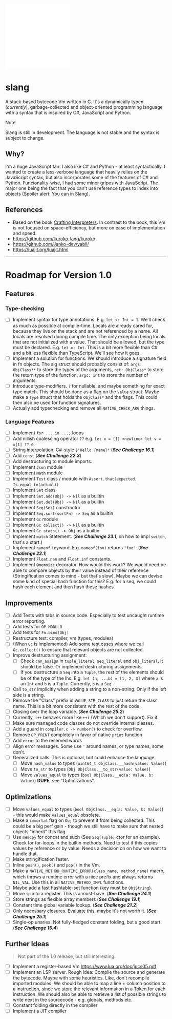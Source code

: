 <img src="./doc/logo/slang-dark.png" width="200">

# slang

A stack-based bytecode Vm written in C. It's a dynamically typed (_currently_), garbage-collected and object-oriented programming language with a syntax that is inspired by C#, JavaScript and Python.

> [!NOTE]
>
> Slang is still in development. The language is not stable and the syntax is subject to change.

## Why?

I'm a huge JavaScript fan. I also like C# and Python - at least syntactically. I wanted to create a less-verbose language that heavily relies on the JavaScript syntax, but also incorporates some of the features of C# and Python.
Funcionality-wise, I had some minor gripes with JavaScript. The major one being the fact that you can't use reference types to index into objects (Spoiler alert: You can in Slang).

## References

- Based on the book [Crafting Interpreters](https://craftinginterpreters.com/). In contrast to the book, this Vm is not focused on space-efficiency, but more on ease of implementation and speed.
- https://github.com/kuroko-lang/kuroko
- https://github.com/Janko-dev/yabil/
- https://luajit.org/luajit.html

---

# Roadmap for Version 1.0

## Features

### Type-checking

- [ ] Implement syntax for type annotations. E.g. `let x: Int = 1`. We'll check as much as possible at compile-time. Locals are already cared for, because they live on the stack and are not referenced by a name. All locals are resolved during compile time. The only exception being locals that are not initialized with a value. That should be allowed, but the type must be declared. E.g. `let x: Int`. This is a bit more flexible than C# and a bit less flexible than TypeScript. We'll see how it goes.
- [ ] Implement a solution for functions. We should introduce a signature field in fn objects. The sig struct should probably consist of: `args: ObjClass**` to store the types of the arguments, `ret: ObjClass*` to store the return type of the function, `argc: int` to store the number of arguments.
- [ ] Introduce type-modifiers. `?` for nullable, and maybe something for exact type match. This should be done as a flag on the `Value` struct. Maybe make a `Type` struct that holds the `ObjClass*` and the flags. This could then also be used for function signatures.
- [ ] Actually add typechecking and remove all `NATIVE_CHECK_ARG` things.

### Language Features

- [ ] Implement `for ... in ...;` loops
- [ ] Add nillish coalescing operator `??` e.g. `let x = [1] <newline> let v = x[1] ?? 0`
- [ ] String interpolation. C#-style `$"Hello {name}"` (**_See Challenge 16.1_**)
- [ ] Add `const` (**_See Challenge 22.3_**)
- [ ] Add destructuring to module imports.
- [ ] Implement `Json` module
- [ ] Implement `Math` module
- [ ] Implement `Test` class / module with `Assert.that(expected, Is.equal_to(actual))`
- [ ] Implement `Set` class
- [ ] Implement `Set.add(Obj) -> Nil` as a builtin
- [ ] Implement `Set.del(Obj) -> Nil` as a builtin
- [ ] Implement `Seq(Set)` constructor
- [ ] Implement `Seq.sort(sortFn) -> Seq` as a builtin
- [ ] Implement `Gc` module
- [ ] Implement `Gc collect() -> Nil` as a builtin
- [ ] Implement `Gc stats() -> Obj` as a builtin
- [ ] Implement `match` Statement. (**_See Challenge 23.1_**, on how to impl `switch`, that's a start.)
- [ ] Implement `nameof` keyword. E.g. `nameof(foo)` returns `"foo"`. (**_See Challenge 22.1_**)
- [ ] Implement `Float.nan` and `Float.inf` constants.
- [ ] Implement `@memoize` decorator. How would this work? We would need be able to compare objects by their value instead of their reference (Stringification comes to mind - but that's slow). Maybe we can devise some kind of special hash function for this? E.g. for a seq, we could hash each element and then hash these hashes.

## Improvements

- [ ] Add Tests with tabs in source code. Especially to test uncaught runtime error reporting.
- [ ] Add tests for `OP_MODULO`
- [ ] Add tests for `Fn.bind(Obj)`
- [ ] Restructure test: compiler, vm (types, modules)
- [ ] (When `Gc` is implemented) Add some test cases where we call `Gc.collect()` to ensure that relevant objects are not collected.
- [ ] Improve destructuring assignment:
  - [ ] Check `can_assign` in `tuple_literal`, `seq_literal` and `obj_literal`. It should be false. Or implement destructuring assignments.
  - [ ] If you destructure a `Seq` into a `Tuple`, the rest of the elements should be of the type of the lhs. E.g. `let (a, ...b) = [1, 2, 3]` where `a` is an `Int` and `b` is a `Tuple`. Currently, `b` is a `Seq`.
- [ ] Call `to_str` implicitly when adding a string to a non-string. Only if the left side is a string.
- [ ] Remove the "Class" prefix in `VALUE_STR_CLASS` to just return the class name. This is a bit more consistent with the rest of the code.
- [ ] Closing over the loop variable. (**_See Challenge 25.2_**)
- [ ] Currently, `i++` behaves more like `++i` (Which we don't support). Fix it.
- [ ] Make sure managed code classes do not override internal classes.
- [ ] Add a guard in `compiler.c -> number()` to check for overflow.
- [ ] Remove `OP_PRINT` completely in favor of native `print` function
- [ ] Add `error` to the reserved words
- [ ] Align error messages. Some use `'` around names, or type names, some don't.
- [ ] Generalized calls. This is optional, but could enhance the language.
  - [ ] Move `hash_value` to types (`uint64_t ObjClass.__hash(value: Value)`)
  - [ ] Move `to_str` to types (`Obj ObjClass.__to_str(value: Value)`)
  - [ ] Move `values_equal` to types (`bool ObjClass.__eq(a: Value, b: Value)`) **DUPE**, see "Optimizations".

## Optimizations

- [ ] Move `values_equal` to types (`bool ObjClass.__eq(a: Value, b: Value)`) - this would make `values_equal` obsolete.
- [ ] Make a `immortal` flag on `Obj` to prevent it from being collected. This could be a big perf gain - though we still have to make sure that nested objects "inherit" this flag.
- [ ] Use `memcpy` for concat and such (See `Seq(Tuple)` ctor for an example). Check for for-loops in the builtin methods. Need to test if this copies values by reference or by value. Needs a decision on on how we want to handle that.
- [ ] Make stringification faster.
- [ ] Inline `push()`, `peek()` and `pop()` in the Vm.
- [ ] Make a `NATIVE_METHOD_RUNTIME_ERROR(class_name, method_name)` macro, which throws a runtime error with a nice prefix and always returns `NIL_VAL`. Use this in all `NATIVE_METHOD_IMPL` functions.
- [ ] Maybe add a fast hashtable-set function (key must be `ObjString`).
- [ ] Move `ip` into a register. This is a must-have. (**_See Challenge 24.1_**)
- [ ] Store strings as flexible array members (**_See Challenge 19.1_**)
- [ ] Constant time global variable lookup. (**_See Challenge 21.2_**)
- [ ] Only necessary closures. Evaluate this, maybe it's not worth it. (**_See Challenge 25.1_**)
- [ ] Single-op unaries. Not fully-fledged constant folding, but a good start. (**_See Challenge 15.4_**)

## Further Ideas

> Not part of the 1.0 release, but still interesting.

- [ ] Implement a register-based Vm https://www.lua.org/doc/jucs05.pdf
- [ ] Implement an LSP server. Rough idea: Compile the source and generate the bytecode. Maybe with some heuristics. Like, don't recompile imported modules. We should be able to map a line + column position to a instruction, since we store the relevant information in a Token for each instruction. We should also be able to retrieve a list of possible strings to write next in the sourcecode - e.g. globals, methods etc.
- [ ] Constant folding directly in the compiler
- [ ] Implement a JIT compiler
